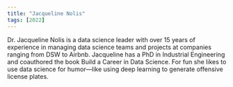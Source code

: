 ```yaml
---
title: "Jacqueline Nolis"
tags: [2022]
---
```


Dr. Jacqueline Nolis is a data science leader with over 15 years of experience in managing data science teams and projects at companies ranging from DSW to Airbnb. Jacqueline has a PhD in Industrial Engineering and coauthored the book Build a Career in Data Science. For fun she likes to use data science for humor—like using deep learning to generate offensive license plates.